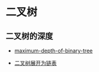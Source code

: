 # 二叉树

## 二叉树的深度
- [maximum-depth-of-binary-tree](https://leetcode-cn.com/problems/maximum-depth-of-binary-tree/)

- [二叉树展开为链表](https://leetcode-cn.com/problems/flatten-binary-tree-to-linked-list)